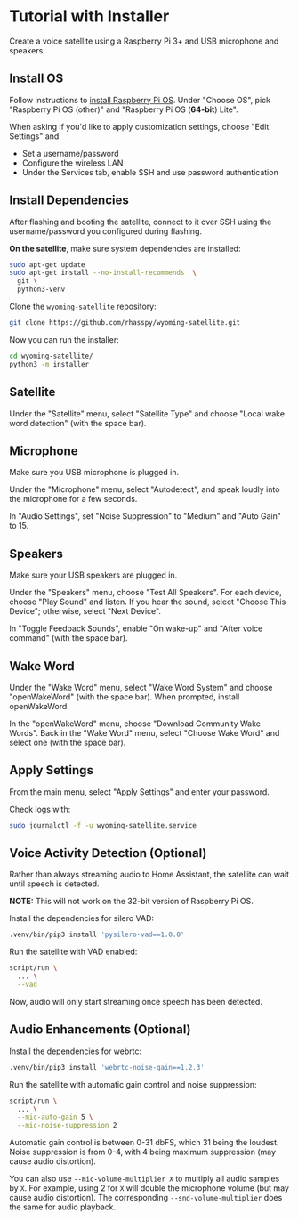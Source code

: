 # Tutorial with Installer

Create a voice satellite using a Raspberry Pi 3+ and USB microphone and speakers.

## Install OS

Follow instructions to [install Raspberry Pi OS](https://www.raspberrypi.com/software/). Under "Choose OS", pick "Raspberry Pi OS (other)" and "Raspberry Pi OS (**64-bit**) Lite".

When asking if you'd like to apply customization settings, choose "Edit Settings" and:

* Set a username/password
* Configure the wireless LAN
* Under the Services tab, enable SSH and use password authentication

## Install Dependencies

After flashing and booting the satellite, connect to it over SSH using the username/password you configured during flashing.

**On the satellite**, make sure system dependencies are installed:

```sh
sudo apt-get update
sudo apt-get install --no-install-recommends  \
  git \
  python3-venv
```

Clone the `wyoming-satellite` repository:

```sh
git clone https://github.com/rhasspy/wyoming-satellite.git
```

Now you can run the installer:

```sh
cd wyoming-satellite/
python3 -m installer
```

## Satellite

Under the "Satellite" menu, select "Satellite Type" and choose "Local wake word detection" (with the space bar).

## Microphone

Make sure you USB microphone is plugged in.

Under the "Microphone" menu, select "Autodetect", and speak loudly into the microphone for a few seconds.

In "Audio Settings", set "Noise Suppression" to "Medium" and "Auto Gain" to 15.

## Speakers

Make sure your USB speakers are plugged in.

Under the "Speakers" menu, choose "Test All Speakers". For each device, choose "Play Sound" and listen. If you hear the sound, select "Choose This Device"; otherwise, select "Next Device".

In "Toggle Feedback Sounds", enable "On wake-up" and "After voice command" (with the space bar).

## Wake Word

Under the "Wake Word" menu, select "Wake Word System" and choose "openWakeWord" (with the space bar). When prompted, install openWakeWord.

In the "openWakeWord" menu, choose "Download Community Wake Words". Back in the "Wake Word" menu, select "Choose Wake Word" and select one (with the space bar).

## Apply Settings

From the main menu, select "Apply Settings" and enter your password.

Check logs with:

```sh
sudo journalctl -f -u wyoming-satellite.service
```

## Voice Activity Detection (Optional)

Rather than always streaming audio to Home Assistant, the satellite can wait until speech is detected.

**NOTE:** This will not work on the 32-bit version of Raspberry Pi OS.

Install the dependencies for silero VAD:

``` sh
.venv/bin/pip3 install 'pysilero-vad==1.0.0'
```

Run the satellite with VAD enabled:

``` sh
script/run \
  ... \
  --vad
```

Now, audio will only start streaming once speech has been detected.

## Audio Enhancements (Optional)

Install the dependencies for webrtc:

``` sh
.venv/bin/pip3 install 'webrtc-noise-gain==1.2.3'
```

Run the satellite with automatic gain control and noise suppression:

``` sh
script/run \
  ... \
  --mic-auto-gain 5 \
  --mic-noise-suppression 2
```

Automatic gain control is between 0-31 dbFS, which 31 being the loudest.
Noise suppression is from 0-4, with 4 being maximum suppression (may cause audio distortion).

You can also use `--mic-volume-multiplier X` to multiply all audio samples by `X`. For example, using 2 for `X` will double the microphone volume (but may cause audio distortion). The corresponding `--snd-volume-multiplier` does the same for audio playback.

